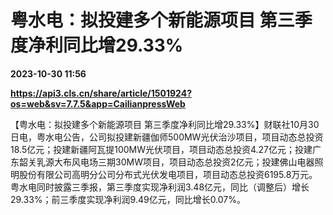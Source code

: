 # 粤水电：拟投建多个新能源项目 第三季度净利同比增29.33%

**2023-10-30 11:56**

**https://api3.cls.cn/share/article/1501924?os=web&sv=7.7.5&app=CailianpressWeb**

【粤水电：拟投建多个新能源项目 第三季度净利同比增29.33%】财联社10月30日电，粤水电公告，公司拟投建新疆伽师500MW光伏治沙项目，项目动态总投资18.5亿元；投建新疆阿瓦提100MW光伏项目，项目动态总投资4.27亿元；投建广东韶关乳源大布风电场三期30MW项目，项目动态总投资2亿元；投建佛山电器照明股份有限公司高明分公司分布式光伏发电项目，项目动态总投资6195.8万元。粤水电同时披露三季报，第三季度实现净利润3.48亿元，同比（调整后）增长29.33%；前三季度实现净利润9.49亿元，同比增长0.07%。